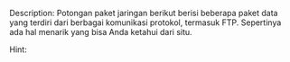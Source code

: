 Description:
Potongan paket jaringan berikut berisi beberapa paket data yang terdiri dari berbagai komunikasi protokol, termasuk FTP. Sepertinya ada hal menarik yang bisa Anda ketahui dari situ.

Hint:

